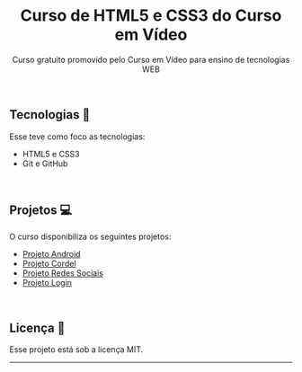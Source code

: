 <h1 align="center">Curso de HTML5 e CSS3 do Curso em Vídeo</h1>

<p align="center">
 Curso gratuito promovido pelo Curso em Vídeo para ensino de tecnologias WEB<br/>
</p>

<br>

## Tecnologias 🤖
Esse teve como foco as tecnologias:
- HTML5 e CSS3
- Git e GitHub

<br>

## Projetos 💻
O curso disponibiliza os seguintes projetos:
- <a href="https://willalmeid.github.io/projeto-android/">Projeto Android</a>
- <a href="https://willalmeid.github.io/projeto-cordel/">Projeto Cordel</a>
- <a href="https://willalmeid.github.io/projeto-redes-sociais/">Projeto Redes Sociais</a>
- <a href="https://willalmeid.github.io/projeto-login/">Projeto Login</a>

<br>

## Licença 📃
Esse projeto está sob a licença MIT.

---
